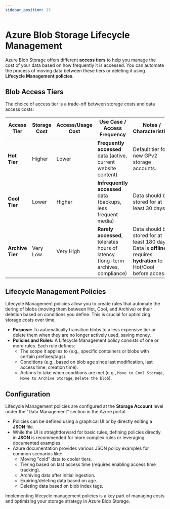 ```yaml
---
sidebar_position: 13
---
```


# Azure Blob Storage Lifecycle Management

Azure Blob Storage offers different **access tiers** to help you manage the cost of your data based on how frequently it is accessed. You can automate the process of moving data between these tiers or deleting it using **Lifecycle Management policies**.

## Blob Access Tiers

The choice of access tier is a trade-off between storage costs and data access costs:

| Access Tier      | Storage Cost | Access/Usage Cost | Use Case / Access Frequency                                                      | Notes / Characteristics                                                                                             |
|------------------|--------------|-------------------|----------------------------------------------------------------------------------|---------------------------------------------------------------------------------------------------------------------|
| **Hot Tier**     | Higher       | Lower             | **Frequently accessed** data (active, current website content)                   | Default tier for new GPv2 storage accounts.                                                                         |
| **Cool Tier**    | Lower        | Higher            | **Infrequently accessed** data (backups, less frequent media)                    | Data should be stored for at least 30 days.                                                                         |
| **Archive Tier** | Very Low     | Very High         | **Rarely accessed**, tolerates hours of latency (long-term archives, compliance) | Data should be stored for at least 180 days. Data is **offline**, requires **hydration** to Hot/Cool before access. |

## Lifecycle Management Policies

Lifecycle Management policies allow you to create rules that automate the tiering of blobs (moving them between Hot, Cool, and Archive) or their deletion based on conditions you define. This is crucial for optimizing storage costs over time.

*   **Purpose:** To automatically transition blobs to a less expensive tier or delete them when they are no longer actively used, saving money.
*   **Policies and Rules:** A Lifecycle Management policy consists of one or more rules. Each rule defines:
    *   The scope it applies to (e.g., specific containers or blobs with certain prefixes/tags).
    *   Conditions (e.g., based on blob age since last modification, last access time, creation time).
    *   Actions to take when conditions are met (e.g., `Move to Cool Storage`, `Move to Archive Storage`, `Delete the blob`).

## Configuration

Lifecycle Management policies are configured at the **Storage Account** level under the "Data Management" section in the Azure portal.

*   Policies can be defined using a graphical UI or by directly editing a **JSON** file.
*   While the UI is straightforward for basic rules, defining policies directly in **JSON** is recommended for more complex rules or leveraging documented examples.
*   Azure documentation provides various JSON policy examples for common scenarios like:
    *   Moving "cold" data to cooler tiers.
    *   Tiering based on last access time (requires enabling access time tracking).
    *   Archiving data after initial ingestion.
    *   Expiring/deleting data based on age.
    *   Deleting data based on blob index tags.

Implementing lifecycle management policies is a key part of managing costs and optimizing your storage strategy in Azure Blob Storage.